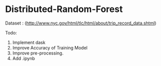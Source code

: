 # Distributed-Random-Forest

Dataset : (http://www.nyc.gov/html/tlc/html/about/trip_record_data.shtml)

Todo:
1. Implement dask 
2. Improve Accuracy of Training Model
3. Improve pre-processing.
3. Add .ipynb

